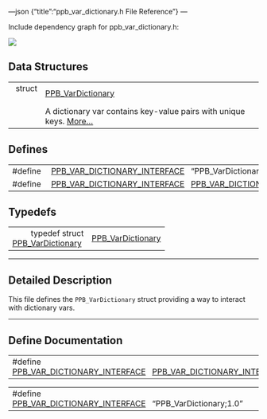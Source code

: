 —json {“title”:“ppb\_var\_dictionary.h File Reference”} —

Include dependency graph for ppb\_var\_dictionary.h:

![](/docs/native-client/pepper_beta/c/ppb__var__dictionary_8h__incl.png)

Data Structures
---------------

<table><tbody><tr class="odd"><td style="text-align: right;">struct  </td><td><a href="/docs/native-client/pepper_beta/c/struct_p_p_b___var_dictionary__1__0/" class="el">PPB_VarDictionary</a></td></tr><tr class="even"><td style="text-align: right;"> </td><td>A dictionary var contains key-value pairs with unique keys. <a href="/docs/native-client/pepper_beta/c/struct_p_p_b___var_dictionary__1__0#details">More…</a><br />
</td></tr></tbody></table>

Defines
-------

<table><tbody><tr class="odd"><td style="text-align: right;">#define </td><td><a href="/docs/native-client/pepper_beta/c/ppb__var__dictionary_8h#a33d58f4be531cacb629c9eb33ab8cdc2" class="el">PPB_VAR_DICTIONARY_INTERFACE</a>   “PPB_VarDictionary;1.0”</td></tr><tr class="even"><td style="text-align: right;">#define </td><td><a href="/docs/native-client/pepper_beta/c/ppb__var__dictionary_8h#ac9d41ef2449d860ee3b429c148bd6be9" class="el">PPB_VAR_DICTIONARY_INTERFACE</a>   <a href="/docs/native-client/pepper_beta/c/ppb__var__dictionary_8h#a33d58f4be531cacb629c9eb33ab8cdc2" class="el">PPB_VAR_DICTIONARY_INTERFACE</a></td></tr></tbody></table>

Typedefs
--------

<table><tbody><tr class="odd"><td style="text-align: right;">typedef struct<br />
<a href="/docs/native-client/pepper_beta/c/struct_p_p_b___var_dictionary__1__0/" class="el">PPB_VarDictionary</a> </td><td><a href="/docs/native-client/pepper_beta/c/group___interfaces#ga69826004b5c32232c9639090f3e1db2e" class="el">PPB_VarDictionary</a></td></tr></tbody></table>

------------------------------------------------------------------------

<span id="details" class="anchor" style="margin: 0;"></span>

Detailed Description
--------------------

This file defines the `PPB_VarDictionary` struct providing a way to interact with dictionary vars.

------------------------------------------------------------------------

Define Documentation
--------------------

<span id="ac9d41ef2449d860ee3b429c148bd6be9" class="anchor" style="margin: 0;"></span>

<table><tbody><tr class="odd"><td>#define <a href="/docs/native-client/pepper_beta/c/ppb__var__dictionary_8h#ac9d41ef2449d860ee3b429c148bd6be9" class="el">PPB_VAR_DICTIONARY_INTERFACE</a>   <a href="/docs/native-client/pepper_beta/c/ppb__var__dictionary_8h#a33d58f4be531cacb629c9eb33ab8cdc2" class="el">PPB_VAR_DICTIONARY_INTERFACE</a></td></tr></tbody></table>

<span id="a33d58f4be531cacb629c9eb33ab8cdc2" class="anchor" style="margin: 0;"></span>

<table><tbody><tr class="odd"><td>#define <a href="/docs/native-client/pepper_beta/c/ppb__var__dictionary_8h#a33d58f4be531cacb629c9eb33ab8cdc2" class="el">PPB_VAR_DICTIONARY_INTERFACE</a>   “PPB_VarDictionary;1.0”</td></tr></tbody></table>
